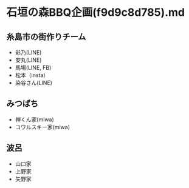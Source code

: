 # 石垣の森BBQ企画(f9d9c8d785).md

## 糸島市の街作りチーム
- 彩乃(LINE)
- 安丸(LINE)
- 馬場(LINE, FB)
- 松本（insta）
- 染谷さん(LINE)

## みつばち
- 禅くん家(miwa)
- コワルスキー家(miwa)

## 波呂
- 山口家
- 上野家
- 矢野家




